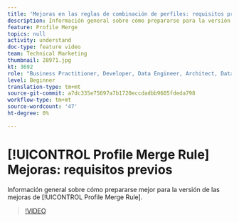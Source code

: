 ```yaml
---
title: 'Mejoras en las reglas de combinación de perfiles: requisitos previos'
description: Información general sobre cómo prepararse para la versión de las mejoras de las reglas de combinación de perfiles.
feature: Profile Merge
topics: null
activity: understand
doc-type: feature video
team: Technical Marketing
thumbnail: 28971.jpg
kt: 3692
role: "Business Practitioner, Developer, Data Engineer, Architect, Data Architect, Administrator, Leader"
level: Beginner
translation-type: tm+mt
source-git-commit: a7dc335e75697a7b1720eccdadbb9605fdeda798
workflow-type: tm+mt
source-wordcount: '47'
ht-degree: 0%

---
```



# [!UICONTROL Profile Merge Rule] Mejoras: requisitos previos

Información general sobre cómo prepararse mejor para la versión de las mejoras de [!UICONTROL Profile Merge Rule].

>[!VIDEO](https://video.tv.adobe.com/v/28971/?quality=12)

